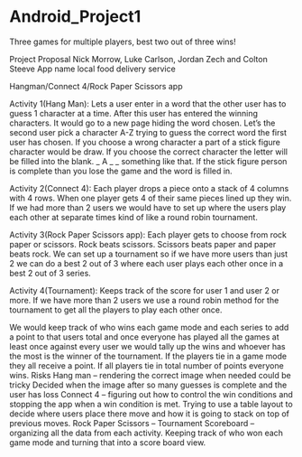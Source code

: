 # Android_Project1
Three games for multiple players, best two out of three wins!

Project Proposal Nick Morrow, Luke Carlson, Jordan Zech and Colton Steeve App name local food delivery service

<p>Hangman/Connect 4/Rock Paper Scissors app<p>
<p>Activity 1(Hang Man): Lets a user enter in a word that the other user has to guess 1 character at a time. After this user has entered the winning characters. It would go to a new page hiding the word chosen. Let’s the second user pick a character A-Z trying to guess the correct word the first user has chosen. If you choose a wrong character a part of a stick figure character would be draw. If you choose the correct character the letter will be filled into the blank. _ A _ _ something like that. If the stick figure person is complete than you lose the game and the word is filled in.<p>

<p>Activity 2(Connect 4): Each player drops a piece onto a stack of 4 columns with 4 rows. When one player gets 4 of their same pieces lined up they win. If we had more than 2 users we would have to set up where the users play each other at separate times kind of like a round robin tournament.<p>

<p>Activity 3(Rock Paper Scissors app): Each player gets to choose from rock paper or scissors. Rock beats scissors. Scissors beats paper and paper beats rock. We can set up a tournament so if we have more users than just 2 we can do a best 2 out of 3 where each user plays each other once in a best 2 out of 3 series.
  
<p>Activity 4(Tournament): Keeps track of the score for user 1 and user 2 or more. If we have more than 2 users we use a round robin method for the tournament to get all the players to play each other once.<p>
  
<p>We would keep track of who wins each game mode and each series to add a point to that users total and once everyone has played all the games at least once against every user we would tally up the wins and whoever has the most is the winner of the tournament. If the players tie in a game mode they all receive a point. If all players tie in total number of points everyone wins. Risks Hang man – rendering the correct image when needed could be tricky Decided when the image after so many guesses is complete and the user has loss Connect 4 – figuring out how to control the win conditions and stopping the app when a win condition is met. Trying to use a table layout to decide where users place there move and how it is going to stack on top of previous moves. Rock Paper Scissors – Tournament Scoreboard – organizing all the data from each activity. Keeping track of who won each game mode and turning that into a score board view.<p>
